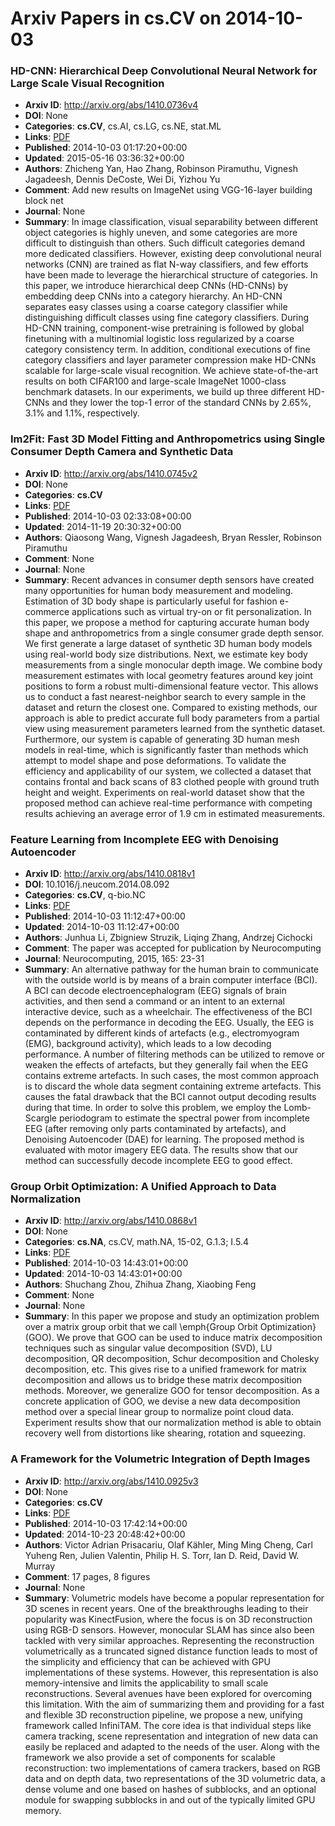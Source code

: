 # Arxiv Papers in cs.CV on 2014-10-03
### HD-CNN: Hierarchical Deep Convolutional Neural Network for Large Scale Visual Recognition
- **Arxiv ID**: http://arxiv.org/abs/1410.0736v4
- **DOI**: None
- **Categories**: **cs.CV**, cs.AI, cs.LG, cs.NE, stat.ML
- **Links**: [PDF](http://arxiv.org/pdf/1410.0736v4)
- **Published**: 2014-10-03 01:17:20+00:00
- **Updated**: 2015-05-16 03:36:32+00:00
- **Authors**: Zhicheng Yan, Hao Zhang, Robinson Piramuthu, Vignesh Jagadeesh, Dennis DeCoste, Wei Di, Yizhou Yu
- **Comment**: Add new results on ImageNet using VGG-16-layer building block net
- **Journal**: None
- **Summary**: In image classification, visual separability between different object categories is highly uneven, and some categories are more difficult to distinguish than others. Such difficult categories demand more dedicated classifiers. However, existing deep convolutional neural networks (CNN) are trained as flat N-way classifiers, and few efforts have been made to leverage the hierarchical structure of categories. In this paper, we introduce hierarchical deep CNNs (HD-CNNs) by embedding deep CNNs into a category hierarchy. An HD-CNN separates easy classes using a coarse category classifier while distinguishing difficult classes using fine category classifiers. During HD-CNN training, component-wise pretraining is followed by global finetuning with a multinomial logistic loss regularized by a coarse category consistency term. In addition, conditional executions of fine category classifiers and layer parameter compression make HD-CNNs scalable for large-scale visual recognition. We achieve state-of-the-art results on both CIFAR100 and large-scale ImageNet 1000-class benchmark datasets. In our experiments, we build up three different HD-CNNs and they lower the top-1 error of the standard CNNs by 2.65%, 3.1% and 1.1%, respectively.



### Im2Fit: Fast 3D Model Fitting and Anthropometrics using Single Consumer Depth Camera and Synthetic Data
- **Arxiv ID**: http://arxiv.org/abs/1410.0745v2
- **DOI**: None
- **Categories**: **cs.CV**
- **Links**: [PDF](http://arxiv.org/pdf/1410.0745v2)
- **Published**: 2014-10-03 02:33:08+00:00
- **Updated**: 2014-11-19 20:30:32+00:00
- **Authors**: Qiaosong Wang, Vignesh Jagadeesh, Bryan Ressler, Robinson Piramuthu
- **Comment**: None
- **Journal**: None
- **Summary**: Recent advances in consumer depth sensors have created many opportunities for human body measurement and modeling. Estimation of 3D body shape is particularly useful for fashion e-commerce applications such as virtual try-on or fit personalization. In this paper, we propose a method for capturing accurate human body shape and anthropometrics from a single consumer grade depth sensor. We first generate a large dataset of synthetic 3D human body models using real-world body size distributions. Next, we estimate key body measurements from a single monocular depth image. We combine body measurement estimates with local geometry features around key joint positions to form a robust multi-dimensional feature vector. This allows us to conduct a fast nearest-neighbor search to every sample in the dataset and return the closest one. Compared to existing methods, our approach is able to predict accurate full body parameters from a partial view using measurement parameters learned from the synthetic dataset. Furthermore, our system is capable of generating 3D human mesh models in real-time, which is significantly faster than methods which attempt to model shape and pose deformations. To validate the efficiency and applicability of our system, we collected a dataset that contains frontal and back scans of 83 clothed people with ground truth height and weight. Experiments on real-world dataset show that the proposed method can achieve real-time performance with competing results achieving an average error of 1.9 cm in estimated measurements.



### Feature Learning from Incomplete EEG with Denoising Autoencoder
- **Arxiv ID**: http://arxiv.org/abs/1410.0818v1
- **DOI**: 10.1016/j.neucom.2014.08.092
- **Categories**: **cs.CV**, q-bio.NC
- **Links**: [PDF](http://arxiv.org/pdf/1410.0818v1)
- **Published**: 2014-10-03 11:12:47+00:00
- **Updated**: 2014-10-03 11:12:47+00:00
- **Authors**: Junhua Li, Zbigniew Struzik, Liqing Zhang, Andrzej Cichocki
- **Comment**: The paper was accepted for publication by Neurocomputing
- **Journal**: Neurocomputing, 2015, 165: 23-31
- **Summary**: An alternative pathway for the human brain to communicate with the outside world is by means of a brain computer interface (BCI). A BCI can decode electroencephalogram (EEG) signals of brain activities, and then send a command or an intent to an external interactive device, such as a wheelchair. The effectiveness of the BCI depends on the performance in decoding the EEG. Usually, the EEG is contaminated by different kinds of artefacts (e.g., electromyogram (EMG), background activity), which leads to a low decoding performance. A number of filtering methods can be utilized to remove or weaken the effects of artefacts, but they generally fail when the EEG contains extreme artefacts. In such cases, the most common approach is to discard the whole data segment containing extreme artefacts. This causes the fatal drawback that the BCI cannot output decoding results during that time. In order to solve this problem, we employ the Lomb-Scargle periodogram to estimate the spectral power from incomplete EEG (after removing only parts contaminated by artefacts), and Denoising Autoencoder (DAE) for learning. The proposed method is evaluated with motor imagery EEG data. The results show that our method can successfully decode incomplete EEG to good effect.



### Group Orbit Optimization: A Unified Approach to Data Normalization
- **Arxiv ID**: http://arxiv.org/abs/1410.0868v1
- **DOI**: None
- **Categories**: **cs.NA**, cs.CV, math.NA, 15-02, G.1.3; I.5.4
- **Links**: [PDF](http://arxiv.org/pdf/1410.0868v1)
- **Published**: 2014-10-03 14:43:01+00:00
- **Updated**: 2014-10-03 14:43:01+00:00
- **Authors**: Shuchang Zhou, Zhihua Zhang, Xiaobing Feng
- **Comment**: None
- **Journal**: None
- **Summary**: In this paper we propose and study an optimization problem over a matrix group orbit that we call \emph{Group Orbit Optimization} (GOO). We prove that GOO can be used to induce matrix decomposition techniques such as singular value decomposition (SVD), LU decomposition, QR decomposition, Schur decomposition and Cholesky decomposition, etc. This gives rise to a unified framework for matrix decomposition and allows us to bridge these matrix decomposition methods. Moreover, we generalize GOO for tensor decomposition. As a concrete application of GOO, we devise a new data decomposition method over a special linear group to normalize point cloud data. Experiment results show that our normalization method is able to obtain recovery well from distortions like shearing, rotation and squeezing.



### A Framework for the Volumetric Integration of Depth Images
- **Arxiv ID**: http://arxiv.org/abs/1410.0925v3
- **DOI**: None
- **Categories**: **cs.CV**
- **Links**: [PDF](http://arxiv.org/pdf/1410.0925v3)
- **Published**: 2014-10-03 17:42:14+00:00
- **Updated**: 2014-10-23 20:48:42+00:00
- **Authors**: Victor Adrian Prisacariu, Olaf Kähler, Ming Ming Cheng, Carl Yuheng Ren, Julien Valentin, Philip H. S. Torr, Ian D. Reid, David W. Murray
- **Comment**: 17 pages, 8 figures
- **Journal**: None
- **Summary**: Volumetric models have become a popular representation for 3D scenes in recent years. One of the breakthroughs leading to their popularity was KinectFusion, where the focus is on 3D reconstruction using RGB-D sensors. However, monocular SLAM has since also been tackled with very similar approaches. Representing the reconstruction volumetrically as a truncated signed distance function leads to most of the simplicity and efficiency that can be achieved with GPU implementations of these systems. However, this representation is also memory-intensive and limits the applicability to small scale reconstructions. Several avenues have been explored for overcoming this limitation. With the aim of summarizing them and providing for a fast and flexible 3D reconstruction pipeline, we propose a new, unifying framework called InfiniTAM. The core idea is that individual steps like camera tracking, scene representation and integration of new data can easily be replaced and adapted to the needs of the user. Along with the framework we also provide a set of components for scalable reconstruction: two implementations of camera trackers, based on RGB data and on depth data, two representations of the 3D volumetric data, a dense volume and one based on hashes of subblocks, and an optional module for swapping subblocks in and out of the typically limited GPU memory.



